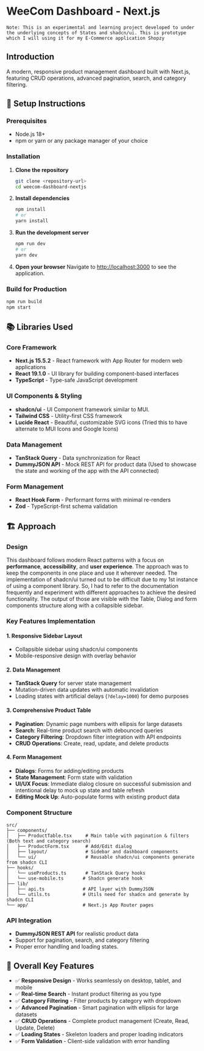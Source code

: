 
# WeeCom Dashboard - Next.js

`Note: This is an experimental and learning project developed to under the underlying concepts of States and shadcn/ui. This is prototype which I will using it for my E-Commerce application Shopzy`

## Introduction

A modern, responsive product management dashboard built with Next.js, featuring CRUD operations, advanced pagination, search, and category filtering.

## 🚀 Setup Instructions

### Prerequisites

- Node.js 18+
- npm or yarn or any package manager of your choice

### Installation

1. **Clone the repository**

   ```bash
   git clone <repository-url>
   cd weecom-dashboard-nextjs
   ```

2. **Install dependencies**

   ```bash
   npm install
   # or
   yarn install
   ```

3. **Run the development server**

   ```bash
   npm run dev
   # or
   yarn dev
   ```

4. **Open your browser**
   Navigate to [http://localhost:3000](http://localhost:3000) to see the application.

### Build for Production

```bash
npm run build
npm start
```

## 📚 Libraries Used

### Core Framework

- **Next.js 15.5.2** - React framework with App Router for modern web applications
- **React 19.1.0** - UI library for building component-based interfaces
- **TypeScript** - Type-safe JavaScript development

### UI Components & Styling

- **shadcn/ui** - UI Component framework similar to MUI.
- **Tailwind CSS** - Utility-first CSS framework
- **Lucide React** - Beautiful, customizable SVG icons (Tried this to have alternate to MUI Icons and Google Icons)

### Data Management

- **TanStack Query** - Data synchronization for React
- **DummyJSON API** - Mock REST API for product data (Used to showcase the state and working of the app with the API connected)

### Form Management

- **React Hook Form** - Performant forms with minimal re-renders
- **Zod** - TypeScript-first schema validation

## 🏗️ Approach

### Design

This dashboard follows modern React patterns with a focus on **performance**, **accessibility**, and **user experience**. The approach was to keep the components in one place and use it wherever needed. The implementation of shadcn/ui turned out to be difficult due to my 1st instance of using a component library. So, I had to refer to the documentation frequently and experiment with different approaches to achieve the desired functionality. The output of those are visible with the Table, Dialog and form components structure along with a collapsible sidebar.

### Key Features Implementation

#### 1. **Responsive Sidebar Layout**

- Collapsible sidebar using shadcn/ui components
- Mobile-responsive design with overlay behavior

#### 2. **Data Management**

- **TanStack Query** for server state management
- Mutation-driven data updates with automatic invalidation
- Loading states with artificial delays (`?delay=1000`) for demo purposes

#### 3. **Comprehensive Product Table**

- **Pagination**: Dynamic page numbers with ellipsis for large datasets
- **Search**: Real-time product search with debounced queries
- **Category Filtering**: Dropdown filter integration with API endpoints
- **CRUD Operations**: Create, read, update, and delete products

#### 4. **Form Management**

- **Dialogs**: Forms for adding/editing products
- **State Management**: Form state with validation
- **UI/UX Focus**: Immediate dialog closure on successful submission and intentional delay to mock up state and table refresh
- **Editing Mock Up**: Auto-populate forms with existing product data

### Component Structure

```
src/
├── components/
│   ├── ProductTable.tsx     # Main table with pagination & filters (Both text and category search)
│   ├── ProductForm.tsx      # Add/Edit dialog
│   ├── layout/              # Sidebar and dashboard components
│   └── ui/                  # Reusable shadcn/ui components generate from shadcn CLI
├── hooks/
│   └── useProducts.ts       # TanStack Query hooks
│   └── use-mobile.ts       # Shadcn generate hook
├── lib/
│   ├── api.ts              # API layer with DummyJSON
│   └── utils.ts            # Utils need for shadcn and generate by shadcn CLI
└── app/                    # Next.js App Router pages
```

### API Integration

- **DummyJSON REST API** for realistic product data
- Support for pagination, search, and category filtering
- Proper error handling and loading states.

## 🎯 Overall Key Features

- ✅ **Responsive Design** - Works seamlessly on desktop, tablet, and mobile
- ✅ **Real-time Search** - Instant product filtering as you type
- ✅ **Category Filtering** - Filter products by category with dropdown
- ✅ **Advanced Pagination** - Smart pagination with ellipsis for large datasets
- ✅ **CRUD Operations** - Complete product management (Create, Read, Update, Delete)
- ✅ **Loading States** - Skeleton loaders and proper loading indicators
- ✅ **Form Validation** - Client-side validation with error handling
